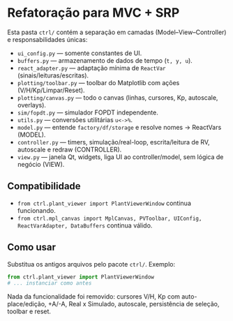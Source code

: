 
# Refatoração para MVC + SRP

Esta pasta `ctrl/` contém a separação em camadas (Model–View–Controller) e responsabilidades únicas:

- `ui_config.py` — somente constantes de UI.
- `buffers.py` — armazenamento de dados de tempo (`t, y, u`).
- `react_adapter.py` — adaptação mínima de `ReactVar` (sinais/leituras/escritas).
- `plotting/toolbar.py` — toolbar do Matplotlib com ações (V/H/Kp/Limpar/Reset).
- `plotting/canvas.py` — todo o canvas (linhas, cursores, Kp, autoscale, overlays).
- `sim/fopdt.py` — simulador FOPDT independente.
- `utils.py` — conversões utilitárias `u<->%`.
- `model.py` — entende `factory/df/storage` e resolve nomes → ReactVars (MODEL).
- `controller.py` — timers, simulação/real-loop, escrita/leitura de RV, autoscale e redraw (CONTROLLER).
- `view.py` — janela Qt, widgets, liga UI ao controller/model, sem lógica de negócio (VIEW).

## Compatibilidade

- `from ctrl.plant_viewer import PlantViewerWindow` continua funcionando.
- `from ctrl.mpl_canvas import MplCanvas, PVToolbar, UIConfig, ReactVarAdapter, DataBuffers` continua válido.

## Como usar

Substitua os antigos arquivos pelo pacote `ctrl/`. Exemplo:

```python
from ctrl.plant_viewer import PlantViewerWindow
# ... instanciar como antes
```

Nada da funcionalidade foi removido: cursores V/H, Kp com auto-place/edição, +A/-A, Real x Simulado, autoscale, persistência de seleção, toolbar e reset.
